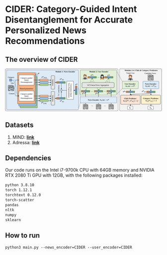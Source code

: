 # CIDER: Category-Guided Intent Disentanglement for Accurate Personalized News Recommendations
## The overview of CIDER
![The overview of CIDER](./assets/cider_overview.png)

## Datasets
1. MIND: [**link**]([https://drive.google.com/drive/u/2/folders/1ksV0PUncXyBnEHGPB4H4mae2ybXX3Ch0](https://msnews.github.io/))
2. Adressa: [**link**]([https://drive.google.com/drive/u/2/folders/1DHlKOhKgISw9VTYmbMvnsIbaaLRtqhbq](https://reclab.idi.ntnu.no/dataset/))

## Dependencies
Our code runs on the Intel i7-9700k CPU with 64GB memory and NVIDIA RTX 2080 Ti GPU with 12GB, with the following packages installed:
```
python 3.8.10
torch 1.12.1
torchtext 0.12.0
torch-scatter
pandas
nltk
numpy
sklearn
```

## How to run
```
python3 main.py --news_encoder=CIDER --user_encoder=CIDER
```
